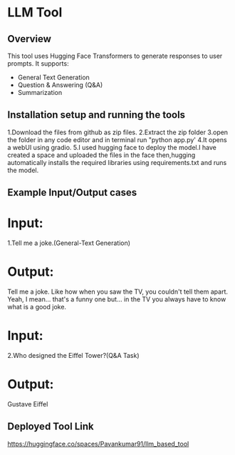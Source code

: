 # LLM Tool

## Overview
This tool uses Hugging Face Transformers to generate responses to user prompts. It supports:
- General Text Generation
- Question & Answering (Q&A)
- Summarization

## Installation setup and running the tools
1.Download the files from github as zip files.
2.Extract the zip folder
3.open the folder in any code editor and in terminal run "python app.py'
4.It opens a webUI using gradio.
5.I used hugging face to deploy the model.I have created a space and uploaded the files in the face then,hugging automatically installs the required libraries using requirements.txt and runs the model.

## Example Input/Output cases
# Input:
1.Tell me a joke.(General-Text Generation)
# Output:
Tell me a joke. Like how when you saw the TV, you couldn't tell them apart.
Yeah, I mean... that's a funny one but... in the TV you always have to know what is a good joke.

# Input:
2.Who designed the Eiffel Tower?(Q&A Task)
# Output:
Gustave Eiffel

## Deployed Tool Link
https://huggingface.co/spaces/Pavankumar91/llm_based_tool

